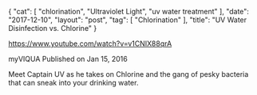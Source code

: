 {
   "cat": [
      "chlorination",
      "Ultraviolet Light",
      "uv water treatment"
   ],
   "date": "2017-12-10",
   "layout": "post",
   "tag": [
      "Chlorination"
   ],
   "title": "UV Water Disinfection vs. Chlorine"
}

https://www.youtube.com/watch?v=v1CNIX88qrA

myVIQUA
Published on Jan 15, 2016

Meet Captain UV as he takes on Chlorine and the gang of pesky bacteria that can sneak into your drinking water.